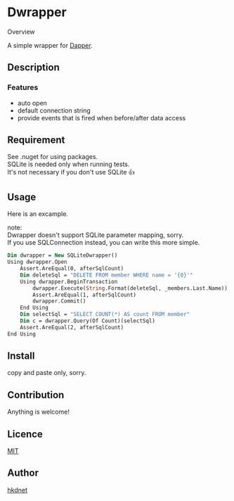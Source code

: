 Dwrapper
====

Overview

A simple wrapper for [Dapper](https://github.com/StackExchange/dapper-dot-net).

## Description

### Features

* auto open
* default connection string
* provide events that is fired when before/after data access

## Requirement

See .nuget for using packages.  
SQLite is needed only when running tests.  
It's not necessary if you don't use SQLite :+1:

## Usage

Here is an excample.

note:  
Dwrapper doesn't support SQLite parameter mapping, sorry.  
If you use SQLConnection instead, you can write this more simple.

```vb
Dim dwrapper = New SQLiteDwrapper()
Using dwrapper.Open
    Assert.AreEqual(0, afterSqlCount)
    Dim deleteSql = "DELETE FROM member WHERE name = '{0}'"
    Using dwrapper.BeginTransaction
        dwrapper.Execute(String.Format(deleteSql, _members.Last.Name))
        Assert.AreEqual(1, afterSqlCount)
        dwrapper.Commit()
    End Using
    Dim selectSql = "SELECT COUNT(*) AS count FROM member"
    Dim c = dwrapper.Query(Of Count)(selectSql)
    Assert.AreEqual(2, afterSqlCount)
End Using
```

## Install

copy and paste only, sorry.

## Contribution

Anything is welcome!

## Licence

[MIT](https://github.com/hkdnet/Dwrapper/blob/master/LICENSE)

## Author

[hkdnet](https://github.com/hkdnet)